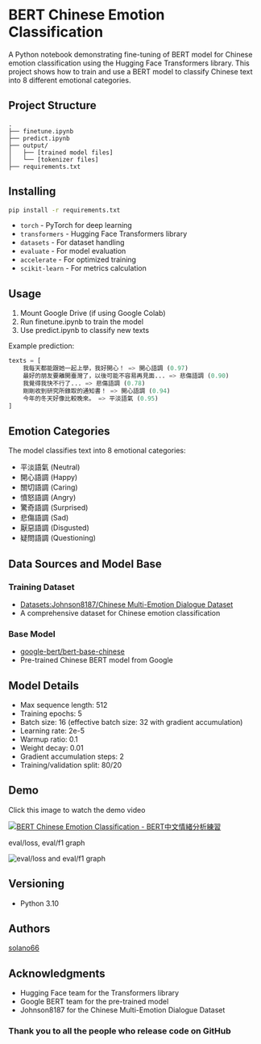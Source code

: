# BERT Chinese Emotion Classification

A Python notebook demonstrating fine-tuning of BERT model for Chinese emotion classification using the Hugging Face Transformers library. This project shows how to train and use a BERT model to classify Chinese text into 8 different emotional categories.

## Project Structure
```
.
├── finetune.ipynb
├── predict.ipynb
├── output/
│   ├── [trained model files]
│   └── [tokenizer files]
├── requirements.txt
```

## Installing
```bash
pip install -r requirements.txt
```
- `torch` - PyTorch for deep learning
- `transformers` - Hugging Face Transformers library
- `datasets` - For dataset handling
- `evaluate` - For model evaluation
- `accelerate` - For optimized training
- `scikit-learn` - For metrics calculation

## Usage
1. Mount Google Drive (if using Google Colab)
2. Run finetune.ipynb to train the model
3. Use predict.ipynb to classify new texts

Example prediction:
```python
texts = [
    我每天都能跟她一起上學，我好開心！ => 開心語調 (0.97)
    最好的朋友要離開臺灣了，以後可能不容易再見面... => 悲傷語調 (0.90)
    我覺得我快不行了... => 悲傷語調 (0.78)
    剛剛收到研究所錄取的通知書！ => 開心語調 (0.94)
    今年的冬天好像比較晚來。 => 平淡語氣 (0.95)
]
```

## Emotion Categories
The model classifies text into 8 emotional categories:
- 平淡語氣 (Neutral)
- 開心語調 (Happy)
- 關切語調 (Caring)
- 憤怒語調 (Angry)
- 驚奇語調 (Surprised)
- 悲傷語調 (Sad)
- 厭惡語調 (Disgusted)
- 疑問語調 (Questioning)

## Data Sources and Model Base
### Training Dataset
- [Datasets:Johnson8187/Chinese Multi-Emotion Dialogue Dataset](https://huggingface.co/datasets/Johnson8187/Chinese_Multi-Emotion_Dialogue_Dataset)
- A comprehensive dataset for Chinese emotion classification

### Base Model
- [google-bert/bert-base-chinese](https://huggingface.co/google-bert/bert-base-chinese)
- Pre-trained Chinese BERT model from Google

## Model Details
- Max sequence length: 512
- Training epochs: 5
- Batch size: 16 (effective batch size: 32 with gradient accumulation)
- Learning rate: 2e-5
- Warmup ratio: 0.1
- Weight decay: 0.01
- Gradient accumulation steps: 2
- Training/validation split: 80/20

## Demo
Click this image to watch the demo video

[![BERT Chinese Emotion Classification - BERT中文情緒分析練習](https://img.youtube.com/vi/_mD591UNjw8/0.jpg)](https://youtu.be/8V4jmDXDgwI)

eval/loss, eval/f1 graph

![eval/loss and eval/f1 graph](https://i.imgur.com/IdZ5M0s.png)

## Versioning
- Python 3.10

## Authors
[solano66](https://github.com/solano66)

## Acknowledgments
- Hugging Face team for the Transformers library
- Google BERT team for the pre-trained model
- Johnson8187 for the Chinese Multi-Emotion Dialogue Dataset
### Thank you to all the people who release code on GitHub
